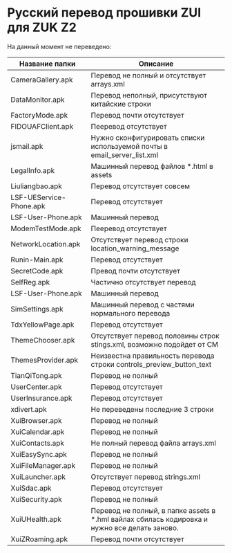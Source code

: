 # Русский перевод прошивки ZUI для ZUK Z2

На данный момент не переведено:

Название папки          | Описание
------------------------|----------------------
CameraGallery.apk       | Перевод не полный и отсутствует arrays.xml
DataMonitor.apk         | Перевод неполный, присутствуют китайские строки
FactoryMode.apk         | Перевод почти отсутствует
FIDOUAFClient.apk       | Пееревод отсутствует
jsmail.apk              | Нужно сконфигурировать списки используемой почты в email_server_list.xml
LegalInfo.apk           | Машинный перевод файлов *.html в assets
Liuliangbao.apk         | Перевод отсутствует совсем
LSF-UEService-Phone.apk | Перевод отсутствует
LSF-User-Phone.apk      | Машинный перевод
ModemTestMode.apk       | Пееревод отсутствует
NetworkLocation.apk     | Отсутствует перевод строки location_warning_message
Runin-Main.apk          | Перевод отсутствует
SecretCode.apk          | Превод почти отсутствует
SelfReg.apk             | Частично отсутствует перевод
LSF-User-Phone.apk      | Машинный перевод
SimSettings.apk         | Машинный перевод с частями нормального перевода
TdxYellowPage.apk       | Перевод отсутствует
ThemeChooser.apk        | Отсутствует перевод половины строк stings.xml, возможно подойдет от CM
ThemesProvider.apk      | Неизвестна правильность перевода строки controls_preview_button_text
TianQiTong.apk          | Перевод не полный
UserCenter.apk          | Перевод отсутствует
UserInsurance.apk       | Перевод отсутствует
xdivert.apk             | Не переведены последние 3 строки
XuiBrowser.apk          | Перевод не полный
XuiCalendar.apk         | Перевод не полный
XuiContacts.apk         | Не полный перевод файла arrays.xml
XuiEasySync.apk         | Перевод не полный
XuiFileManager.apk      | Перевод не полный
XuiLauncher.apk         | Отсутствует перевод strings.xml 
XuiSdac.apk             | Перевод отсутствует
XuiSecurity.apk         | Перевод не полный
XuiUHealth.apk          | Перевод не полный, в папке assets в *.hml вайлах сбилась кодировка и нужно все делать заново.
XuiZRoaming.apk         | Перевод почти отсутствует
